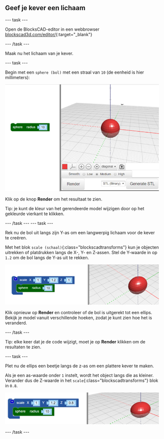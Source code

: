 ## Geef je kever een lichaam

--- task ---

Open de BlocksCAD-editor in een webbrowser [blockscad3d.com/editor/](https://www.blockscad3d.com/editor/){:target="_blank"}

--- /task ---

Maak nu het lichaam van je kever.

--- task ---

Begin met een `sphere (bol)` met een straal van `10` (de eenheid is hier millimeters):

![schermafbeelding](images/bug-body-sphere.png)

Klik op de knop **Render** om het resultaat te zien.

Tip: je kunt de kleur van het gerendeerde model wijzigen door op het gekleurde vierkant te klikken.

--- /task --- --- task ---

Rek nu de bol uit langs zijn Y-as om een langwerpig lichaam voor de kever te creëren.

Met het blok `scale (schaal)`{:class="blockscadtransforms"} kun je objecten uitrekken of platdrukken langs de X-, Y- en Z-assen. Stel de Y-waarde in op `1.2` om de bol langs de Y-as uit te rekken.

![schermafbeelding](images/bug-body-y.png)

Klik opnieuw op **Render** en controleer of de bol is uitgerekt tot een ellips. Bekijk je model vanuit verschillende hoeken, zodat je kunt zien hoe het is veranderd.

--- /task ---

Tip: elke keer dat je de code wijzigt, moet je op **Render** klikken om de resultaten te zien.

--- task ---

Plet nu de ellips een beetje langs de z-as om een plattere kever te maken.

Als je een as-waarde onder `1` instelt, wordt het object langs die as kleiner. Verander dus de Z-waarde in het `scale`{:class="blockscadtransforms"} blok in `0.8`.

![schermafbeelding](images/bug-body-z.png)

--- /task ---




